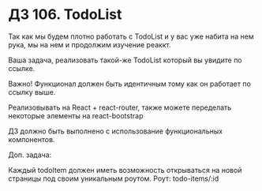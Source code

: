# ДЗ 106. TodoList

Так как мы будем плотно работать с TodoList и у вас уже набита на нем рука, мы на нем и продолжим изучение реаккт.

Ваша задача, реализовать такой-же TodoList который вы увидите по ссылке.

Важно! Функционал должен быть идентичным тому как он работает по ссылку выше.

Реализовывать на React + react-router, также можете переделать некоторые элементы на react-bootstrap

ДЗ должно быть выполнено с использование функциональных компонентов.

Доп. задача:

Каждый todoItem должен иметь возможность открываться на новой страницы под своим уникальным роутом.
Роут: todo-items/:id
